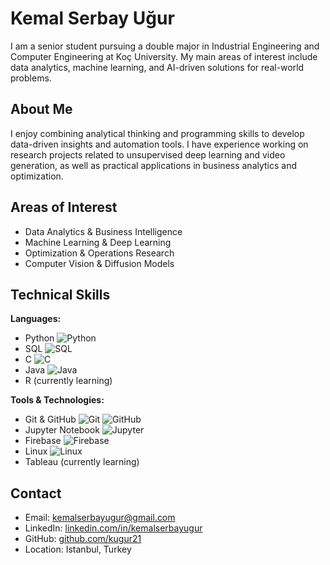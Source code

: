 # Kemal Serbay Uğur

I am a senior student pursuing a double major in Industrial Engineering and Computer Engineering at Koç University. My main areas of interest include data analytics, machine learning, and AI-driven solutions for real-world problems.

## About Me

I enjoy combining analytical thinking and programming skills to develop data-driven insights and automation tools. I have experience working on research projects related to unsupervised deep learning and video generation, as well as practical applications in business analytics and optimization.

## Areas of Interest

- Data Analytics & Business Intelligence
- Machine Learning & Deep Learning
- Optimization & Operations Research
- Computer Vision & Diffusion Models

## Technical Skills

**Languages:**  
- Python ![Python](https://img.shields.io/badge/-Python-3776AB?logo=python&logoColor=white)
- SQL ![SQL](https://img.shields.io/badge/-SQL-4479A1?logo=mysql&logoColor=white)
- C ![C](https://img.shields.io/badge/-C-00599C?logo=c&logoColor=white)
- Java ![Java](https://img.shields.io/badge/-Java-007396?logo=java&logoColor=white)
- R (currently learning)

**Tools & Technologies:**  
- Git & GitHub ![Git](https://img.shields.io/badge/-Git-F05032?logo=git&logoColor=white) ![GitHub](https://img.shields.io/badge/-GitHub-181717?logo=github&logoColor=white)
- Jupyter Notebook ![Jupyter](https://img.shields.io/badge/-Jupyter-F37626?logo=jupyter&logoColor=white)
- Firebase ![Firebase](https://img.shields.io/badge/-Firebase-FFCA28?logo=firebase&logoColor=black)
- Linux ![Linux](https://img.shields.io/badge/-Linux-FCC624?logo=linux&logoColor=black)
- Tableau (currently learning)

## Contact

- Email: kemalserbayugur@gmail.com  
- LinkedIn: [linkedin.com/in/kemalserbayugur](https://www.linkedin.com/in/kemalserbayugur/)  
- GitHub: [github.com/kugur21](https://github.com/kugur21)  
- Location: Istanbul, Turkey
